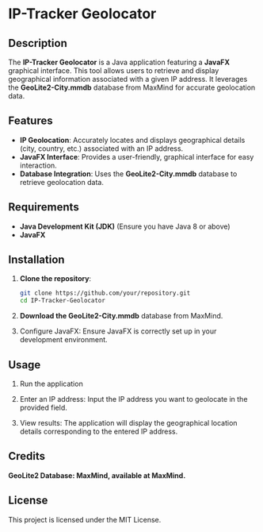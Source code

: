 # IP-Tracker Geolocator

## Description
The **IP-Tracker Geolocator** is a Java application featuring a **JavaFX** graphical interface. This tool allows users to retrieve and display geographical information associated with a given IP address. It leverages the **GeoLite2-City.mmdb** database from MaxMind for accurate geolocation data.

## Features
- **IP Geolocation**: Accurately locates and displays geographical details (city, country, etc.) associated with an IP address.
- **JavaFX Interface**: Provides a user-friendly, graphical interface for easy interaction.
- **Database Integration**: Uses the **GeoLite2-City.mmdb** database to retrieve geolocation data.

## Requirements
- **Java Development Kit (JDK)**  (Ensure you have Java 8 or above)
- **JavaFX** 

## Installation

1. **Clone the repository**:
   ```bash
   git clone https://github.com/your/repository.git
   cd IP-Tracker-Geolocator
   
2. **Download the GeoLite2-City.mmdb** database from MaxMind.

3. Configure JavaFX: Ensure JavaFX is correctly set up in your development environment.

## Usage

1. Run the application

2. Enter an IP address: Input the IP address you want to geolocate in the provided field.

3. View results: The application will display the geographical location details corresponding to the entered IP address.

## Credits
**GeoLite2 Database: MaxMind, available at MaxMind.**

## License
This project is licensed under the MIT License.
